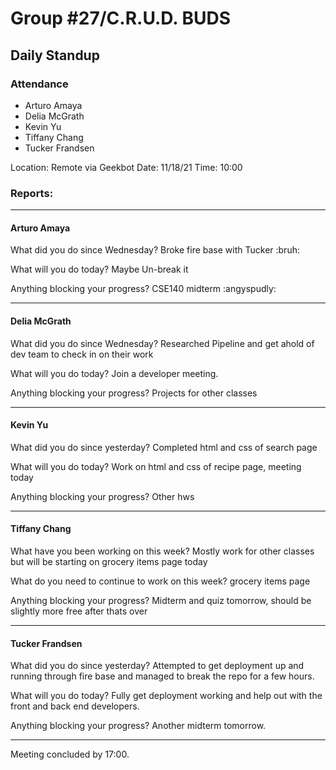 # Group #27/C.R.U.D. BUDS

## Daily Standup

### Attendance

- Arturo Amaya
- Delia McGrath
- Kevin Yu
- Tiffany Chang
- Tucker Frandsen

Location: Remote via Geekbot
Date: 11/18/21
Time: 10:00

### Reports:

<hr />

#### Arturo Amaya

What did you do since Wednesday?
Broke fire base with Tucker :bruh:

What will you do today?
Maybe Un-break it

Anything blocking your progress?
CSE140 midterm :angyspudly:

<hr />

#### Delia McGrath

What did you do since Wednesday?
Researched Pipeline and get ahold of dev team to check in on their work

What will you do today?
Join a developer meeting.

Anything blocking your progress?
Projects for other classes

<hr />

#### Kevin Yu

What did you do since yesterday?
Completed html and css of search page

What will you do today?
Work on html and css of recipe page, meeting today

Anything blocking your progress?
Other hws

<hr />

#### Tiffany Chang

What have you been working on this week?
Mostly work for other classes but will be starting on grocery items page today

What do you need to continue to work on this week?
grocery items page

Anything blocking your progress?
Midterm and quiz tomorrow, should be slightly more free after thats over

<hr />

#### Tucker Frandsen

What did you do since yesterday?
Attempted to get deployment up and running through fire base and managed to break the repo for a few hours.

What will you do today?
Fully get deployment working and help out with the front and back end developers.

Anything blocking your progress?
Another midterm tomorrow.

<hr />

Meeting concluded by 17:00.
